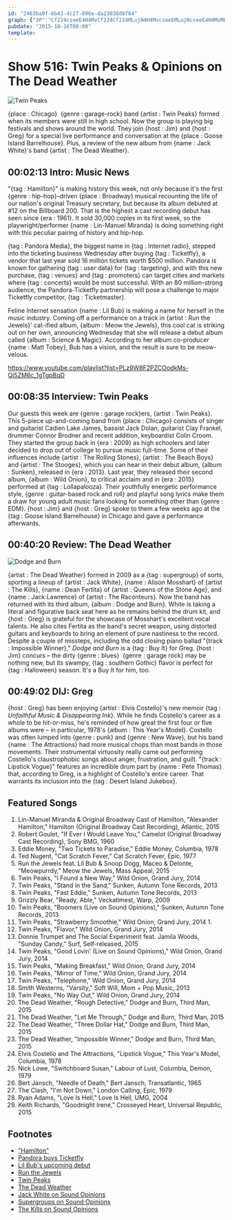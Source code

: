 ```yaml
---
id: "2463ba9f-6b43-4c27-896e-da23038d8f64"
graph: {"3P":"Cf224cseeE4H4MvCf224Cf224MLujN4H4MvcseeEMLujNcseeE4H4MvMLujN8HaDdDZcHKDZcHKbRyZxDZcHKJojIMY4b4rkVIl4Y4b4rZ7uJ4Y4b4rcEFu3BDEOKCrxeDBJodACrxeDCrxeDeExeuBDEOKJHeEiBJodAeExeu","EB":"2LriEBJK8K2LriEQW8nY2LriEqNBnL2LriEmdQXE2LriEovHAL2LriEDH8Jt2LriE8h0ZS2LriER43oZ2LriEMOJ5z","1V8":"DNvbabvFPvbvFPvjxigGK3dBibvFPvTbficbvFPvPcE8cbvFPvBMNvpbvFPvbvFPveRBqrBJK8KbvFPvfu7rwjxigG8IZy0K3dBiTbficobRiDPcE8cfu7rwDNvbaazRbW7ZBrDDNvba3qDncDNvba97qipDNvba97qipBHm1G97qipX6cfd","29Q":"BHm1GqYVo9BGSb8VnasGBLsPGVnasGNLuH6VnasGVnasGbDtB3MsD71VnasGbDtB3tgOQjK3zg8tgOQjNLuH6qYVo9"}
pubdate: "2015-10-16T00:00"
template: 
---
```






# Show 516: Twin Peaks & Opinions on The Dead Weather

![Twin Peaks](https://static.soundopinions.org/images/2015/twinpeaks_web.jpg)

{place : Chicago}  {genre : garage-rock} band {artist : Twin Peaks} formed when its members were still in high school. Now the group is playing big festivals and shows around the world. They join {host : Jim} and {host : Greg} for a special live performance and conversation at the {place : Goose Island Barrelhouse}. Plus, a review of the new album from {name : Jack White}'s band {artist : The Dead Weather}.



## 00:02:13 Intro: Music News

"{tag : Hamilton}" is making history this week, not only because it's the first {genre : hip-hop}-driven {place : Broadway} musical recounting the life of our nation's original Treasury secretary, but because its album debuted at #12 on the Billboard 200. That is the highest a cast recording debut has seen since {era : 1961}. It sold 30,000 copies in its first week, so the playwright/performer {name : Lin-Manuel Miranda} is doing something right with this peculiar pairing of history and hip-hop.

{tag : Pandora Media}, the biggest name in {tag : Internet radio}, stepped into the ticketing business Wednesday after buying {tag : Ticketfly}, a vendor that last year sold 16 million tickets worth $500 million. Pandora is known for gathering {tag : user data} for {tag : targeting}, and with this new purchase, {tag : venues} and {tag : promoters} can target cities and markets where {tag : concerts} would be most successful. With an 80 million-strong audience, the Pandora-Ticketfly partnership will pose a challenge to major Ticketfly competitor, {tag : Ticketmaster}.

Feline Internet sensation {name : Lil Bub} is making a name for herself in the music industry. Coming off a performance on a track in {artist : Run the Jewels}' cat-ified album, {album : Meow the Jewels}, this cool cat is striking out on her own, announcing Wednesday that she will release a debut album called {album : Science & Magic}. According to her album co-producer {name : Matt Tobey}, Bub has a vision, and the result is sure to be meow-velous.

https://www.youtube.com/playlist?list=PLz9W8F2PZCOodkMs-Qj5ZM6c_1gTgpBqD



## 00:08:35 Interview: Twin Peaks

Our guests this week are {genre : garage rock}ers, {artist : Twin Peaks}. This 5-piece up-and-coming band from {place : Chicago} consists of singer and guitarist Cadien Lake James, bassist Jack Dolan, guitarist Clay Frankel, drummer Connor Brodner and recent addition, keyboardist Colin Croom. They started the group back in {era : 2009} as high schoolers and later decided to drop out of college to pursue music full-time. Some of their influences include {artist : The Rolling Stones}, {artist : The Beach Boys} and {artist : The Stooges}, which you can hear in their debut album, {album : Sunken}, released in {era : 2013}. Last year, they released their second album, {album : Wild Onion}, to critical acclaim and in {era : 2015} performed at {tag : Lollapalooza}. Their youthfully energetic performance style, {genre : guitar-based rock and roll} and playful song lyrics make them a draw for young adult music fans looking for something other than {genre : EDM}. {host : Jim} and {host : Greg} spoke to them a few weeks ago at the {tag : Goose Island Barrelhouse} in Chicago and gave a performance afterwards.



## 00:40:20 Review: The Dead Weather

![Dodge and Burn](https://static.soundopinions.org/assets/516/1V80.jpg)

{artist : The Dead Weather} formed in 2009 as a {tag : supergroup} of sorts, sporting a lineup of {artist : Jack White}, {name : Alison Mosshart} of {artist : The Kills}, {name : Dean Fertita} of {artist : Queens of the Stone Age}, and {name : Jack Lawrence} of {artist : The Raconteurs}. Now the band has returned with its third album, {album : Dodge and Burn}. White is taking a literal and figurative back seat here as he remains behind the drum kit, and {host : Greg} is grateful for the showcase of Mosshart's excellent vocal talents. He also cites Fertita as the band's secret weapon, using distorted guitars and keyboards to bring an element of pure nastiness to the record. Despite a couple of missteps, including the odd closing piano ballad "{track : Impossible Winner}," *Dodge and Burn* is a {tag : Buy It} for Greg. {host : Jim} concurs – the dirty {genre : blues}  {genre : garage rock} may be nothing new, but its swampy, {tag : southern Gothic} flavor is perfect for {tag : Halloween} season. It's a Buy It for him, too.



## 00:49:02 DIJ: Greg

{host : Greg} has been enjoying {artist : Elvis Costello}'s new memoir {tag : *Unfaithful Music & Disappearing Ink*}. While he finds Costello's career as a whole to be hit-or-miss, he's reminded of how great the first four or five albums were – in particular, 1978's {album : This Year's Model}. Costello was often lumped into {genre : punk} and {genre : New Wave}, but his band {name : The Attractions} had more musical chops than most bands in those movements. Their instrumental virtuosity really came out performing Costello's claustrophobic songs about anger, frustration, and guilt. "{track : Lipstick Vogue}" features an incredible drum part by {name : Pete Thomas} that, according to Greg, is a highlight of Costello's entire career. That warrants its inclusion into the {tag : Desert Island Jukebox}.



## Featured Songs

1. Lin-Manuel Miranda & Original Broadway Cast of Hamilton, "Alexander Hamilton," Hamilton (Original Broadway Cast Recording), Atlantic, 2015
2. Robert Goulet, "If Ever I Would Leave You," Camelot (Original Broadway Cast Recording), Sony BMG, 1960
3. Eddie Money, "Two Tickets to Paradise," Eddie Money, Columbia, 1978
4. Ted Nugent, "Cat Scratch Fever," Cat Scratch Fever, Epic, 1977
5. Run the Jewels feat. Lil Bub & Snoop Dogg, Maceo & Delonte, "Meowpurrdy," Meow the Jewels, Mass Appeal, 2015
6. Twin Peaks, "I Found a New Way," Wild Onion, Grand Jury, 2014
7. Twin Peaks, "Stand in the Sand," Sunken, Autumn Tone Records, 2013
8. Twin Peaks, "Fast Eddie," Sunken, Autumn Tone Records, 2013
9. Grizzly Bear, "Ready, Able," Veckatimest, Warp, 2009
10. Twin Peaks, "Boomers (Live on Sound Opinions)," Sunken, Autumn Tone Records, 2013
11. Twin Peaks, "Strawberry Smoothie," Wild Onion, Grand Jury, 2014 1.
12. Twin Peaks, "Flavor," Wild Onion, Grand Jury, 2014
13. Donnie Trumpet and The Social Experiment feat. Jamila Woods, "Sunday Candy," Surf, Self-released, 2015
14. Twin Peaks, "Good Lovin' (Live on Sound Opinions)," Wild Onion, Grand Jury, 2014
15. Twin Peaks, "Making Breakfast," Wild Onion, Grand Jury, 2014
16. Twin Peaks, "Mirror of Time," Wild Onion, Grand Jury, 2014
17. Twin Peaks, "Telephone," Wild Onion, Grand Jury, 2014
18. Smith Westerns, "Varsity," Soft Will, Mom + Pop Music, 2013
19. Twin Peaks, "No Way Out," Wild Onion, Grand Jury, 2014
20. The Dead Weather, "Rough Detective," Dodge and Burn, Third Man, 2015
21. The Dead Weather, "Let Me Through," Dodge and Burn, Third Man, 2015
22. The Dead Weather, "Three Dollar Hat," Dodge and Burn, Third Man, 2015
23. The Dead Weather, "Impossible Winner," Dodge and Burn, Third Man, 2015
24. Elvis Costello and The Attractions, "Lipstick Vogue," This Year's Model, Columbia, 1978
25. Nick Lowe, "Switchboard Susan," Labour of Lust, Columbia, Demon, 1979
26. Bert Jansch, "Needle of Death," Bert Jansch, Transatlantic, 1965
27. The Clash, "I'm Not Down," London Calling, Epic, 1979
28. Ryan Adams, "Love Is Hell," Love Is Hell, UMG, 2004
29. Keith Richards, "Goodnight Irene," Crosseyed Heart, Universal Republic, 2015



## Footnotes

- ["Hamilton"](http://www.hamiltonbroadway.com/)
- [Pandora buys Ticketfly](http://www.nytimes.com/2015/10/08/business/media/pandora-buys-ticketfly-a-competitor-to-ticketmaster.html)
- [Lil Bub's upcoming debut](http://www.billboard.com/articles/columns/pop-shop/6721968/lil-bub-debut-album)
- [Run the Jewels](http://www.runthejewels.net/)
- [Twin Peaks](http://twinpeaksdudes.com/)
- [The Dead Weather](http://www.thedeadweather.com/)
- [Jack White on Sound Opinions](/show/349/)
- [Supergroups on Sound Opinions](/show/194/)
- [The Kills on Sound Opinions](/show/331/)
